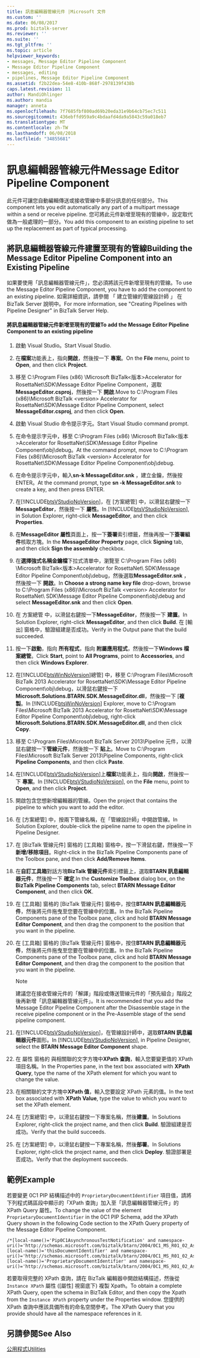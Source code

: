 ```yaml
---
title: 訊息編輯器管線元件 |Microsoft 文件
ms.custom: ''
ms.date: 06/08/2017
ms.prod: biztalk-server
ms.reviewer: ''
ms.suite: ''
ms.tgt_pltfrm: ''
ms.topic: article
helpviewer_keywords:
- messages, Message Editor Pipeline Component
- Message Editor Pipeline Component
- messages, editing
- pipelines, Message Editor Pipeline Component
ms.assetid: f2b22dea-54e8-410b-868f-2978139f438b
caps.latest.revision: 11
author: MandiOhlinger
ms.author: mandia
manager: anneta
ms.openlocfilehash: 7f7685fbf800ad69b20eda31e9b64cb75ec7c511
ms.sourcegitcommit: 436ebffd959a9c4bdaafd4da9a5843c59a018eb7
ms.translationtype: MT
ms.contentlocale: zh-TW
ms.lasthandoff: 06/08/2018
ms.locfileid: "34855681"
---
```

# <a name="message-editor-pipeline-component"></a><span data-ttu-id="92607-102">訊息編輯器管線元件</span><span class="sxs-lookup"><span data-stu-id="92607-102">Message Editor Pipeline Component</span></span>
<span data-ttu-id="92607-103">此元件可讓您自動編輯傳送或接收管線中多部分訊息的任何部分。</span><span class="sxs-lookup"><span data-stu-id="92607-103">This component lets you edit automatically any part of a multipart message within a send or receive pipeline.</span></span> <span data-ttu-id="92607-104">您可將此元件新增至現有的管線中，設定取代做為一般處理的一部分。</span><span class="sxs-lookup"><span data-stu-id="92607-104">You add this component to an existing pipeline to set up the replacement as part of typical processing.</span></span>  
  
## <a name="building-the-message-editor-pipeline-component-into-an-existing-pipeline"></a><span data-ttu-id="92607-105">將訊息編輯器管線元件建置至現有的管線</span><span class="sxs-lookup"><span data-stu-id="92607-105">Building the Message Editor Pipeline Component into an Existing Pipeline</span></span>  
 <span data-ttu-id="92607-106">如果要使用「訊息編輯器管線元件」，您必須將該元件新增至現有的管線。</span><span class="sxs-lookup"><span data-stu-id="92607-106">To use the Message Editor Pipeline Component, you have to add the component to an existing pipeline.</span></span> <span data-ttu-id="92607-107">如需詳細資訊，請參閱 「 建立管線的管線設計師 」 在 BizTalk Server 說明中。</span><span class="sxs-lookup"><span data-stu-id="92607-107">For more information, see "Creating Pipelines with Pipeline Designer" in BizTalk Server Help.</span></span>  
  
#### <a name="to-add-the-message-editor-pipeline-component-to-an-existing-pipeline"></a><span data-ttu-id="92607-108">將訊息編輯器管線元件新增至現有的管線</span><span class="sxs-lookup"><span data-stu-id="92607-108">To add the Message Editor Pipeline Component to an existing pipeline</span></span>  
  
1.  <span data-ttu-id="92607-109">啟動 Visual Studio。</span><span class="sxs-lookup"><span data-stu-id="92607-109">Start Visual Studio.</span></span>  
  
2.  <span data-ttu-id="92607-110">在**檔案**功能表上，指向**開啟**，然後按一下 **專案**。</span><span class="sxs-lookup"><span data-stu-id="92607-110">On the **File** menu, point to **Open**, and then click **Project**.</span></span>  
  
3.  <span data-ttu-id="92607-111">移至 C:\Program Files (x86) \Microsoft BizTalk\<版本\>Accelerator for RosettaNet\SDK\Message Editor Pipeline Component，選取**MessageEditor.csproj**，然後按一下 **開啟**.</span><span class="sxs-lookup"><span data-stu-id="92607-111">Move to C:\Program Files (x86)\Microsoft BizTalk \<version\> Accelerator for RosettaNet\SDK\Message Editor Pipeline Component, select **MessageEditor.csproj**, and then click **Open**.</span></span>  
  
4.  <span data-ttu-id="92607-112">啟動 Visual Studio 命令提示字元。</span><span class="sxs-lookup"><span data-stu-id="92607-112">Start Visual Studio command prompt.</span></span>  
  
5.  <span data-ttu-id="92607-113">在命令提示字元中，移至 C:\Program Files (x86) \Microsoft BizTalk\<版本\>Accelerator for RosettaNet\SDK\Message Editor Pipeline Component\obj\debug。</span><span class="sxs-lookup"><span data-stu-id="92607-113">At the command prompt, move to C:\Program Files (x86)\Microsoft BizTalk \<version\> Accelerator for RosettaNet\SDK\Message Editor Pipeline Component\obj\debug.</span></span>  
  
6.  <span data-ttu-id="92607-114">在命令提示字元中，輸入**sn-k MessageEditor.snk** ，建立金鑰，然後按 ENTER。</span><span class="sxs-lookup"><span data-stu-id="92607-114">At the command prompt, type **sn -k MessageEditor.snk** to create a key, and then press ENTER.</span></span>  
  
7.  <span data-ttu-id="92607-115">在[!INCLUDE[btsVStudioNoVersion](../../includes/btsvstudionoversion-md.md)]，在 [方案總管] 中，以滑鼠右鍵按一下**MessageEditor**，然後按一下 **屬性**。</span><span class="sxs-lookup"><span data-stu-id="92607-115">In [!INCLUDE[btsVStudioNoVersion](../../includes/btsvstudionoversion-md.md)], in Solution Explorer, right-click **MessageEditor**, and then click **Properties**.</span></span>  
  
8.  <span data-ttu-id="92607-116">在**MessageEditor 屬性**頁面上，按一下**簽署**索引標籤，然後再按一下**簽署組件**核取方塊。</span><span class="sxs-lookup"><span data-stu-id="92607-116">In the **MessageEditor Property** page, click **Signing** tab, and then click **Sign the assembly** checkbox.</span></span>  
  
9. <span data-ttu-id="92607-117">在**選擇強式名稱金鑰檔**下拉式清單中，瀏覽至 C:\Program Files (x86) \Microsoft BizTalk\<版本\>Accelerator for RosettaNet\ SDK\Message Editor Pipeline Component\obj\debug，然後選取**MessageEditor.snk** ，然後按一下 **開啟**。</span><span class="sxs-lookup"><span data-stu-id="92607-117">In **Choose a strong name key file** drop-down, browse to C:\Program Files (x86)\Microsoft BizTalk \<version\> Accelerator for RosettaNet\ SDK\Message Editor Pipeline Component\obj\debug and select **MessageEditor.snk** and then click **Open**.</span></span>  
  
10. <span data-ttu-id="92607-118">在 方案總管 中，以滑鼠右鍵按一下**MessageEditor**，然後按一下 **建置**。</span><span class="sxs-lookup"><span data-stu-id="92607-118">In Solution Explorer, right-click **MessageEditor**, and then click **Build**.</span></span> <span data-ttu-id="92607-119">在 [輸出] 窗格中，驗證組建是否成功。</span><span class="sxs-lookup"><span data-stu-id="92607-119">Verify in the Output pane that the build succeeded.</span></span>  
  
11. <span data-ttu-id="92607-120">按一下**啟動**，指向 **所有程式**，指向 **附屬應用程式**，然後按一下**Windows 檔案總管**。</span><span class="sxs-lookup"><span data-stu-id="92607-120">Click **Start**, point to **All Programs**, point to **Accessories**, and then click **Windows Explorer**.</span></span>  
  
12. <span data-ttu-id="92607-121">在[!INCLUDE[btsWinNoVersion](../../includes/btswinnoversion-md.md)]總管] 中，移至 C:\Program Files\Microsoft BizTalk 2013 Accelerator for RosettaNet\SDK\Message Editor Pipeline Component\obj\debug，以滑鼠右鍵按一下**Microsoft.Solutions.BTARN.SDK.MessageEditor.dll**，然後按一下 [**複製**。</span><span class="sxs-lookup"><span data-stu-id="92607-121">In [!INCLUDE[btsWinNoVersion](../../includes/btswinnoversion-md.md)] Explorer, move to C:\Program Files\Microsoft BizTalk 2013 Accelerator for RosettaNet\SDK\Message Editor Pipeline Component\obj\debug, right-click **Microsoft.Solutions.BTARN.SDK.MessageEditor.dll**, and then click **Copy**.</span></span>  
  
13. <span data-ttu-id="92607-122">移至 C:\Program Files\Microsoft BizTalk Server 2013\Pipeline 元件，以滑鼠右鍵按一下**管線元件**，然後按一下 **貼上**。</span><span class="sxs-lookup"><span data-stu-id="92607-122">Move to C:\Program Files\Microsoft BizTalk Server 2013\Pipeline Components, right-click **Pipeline Components**, and then click **Paste**.</span></span>  
  
14. <span data-ttu-id="92607-123">在[!INCLUDE[btsVStudioNoVersion](../../includes/btsvstudionoversion-md.md)]上**檔案**功能表上，指向**開啟**，然後按一下 **專案**。</span><span class="sxs-lookup"><span data-stu-id="92607-123">In [!INCLUDE[btsVStudioNoVersion](../../includes/btsvstudionoversion-md.md)], on the **File** menu, point to **Open**, and then click **Project**.</span></span>  
  
15. <span data-ttu-id="92607-124">開啟包含您想新增編輯器的管線。</span><span class="sxs-lookup"><span data-stu-id="92607-124">Open the project that contains the pipeline to which you want to add the editor.</span></span>  
  
16. <span data-ttu-id="92607-125">在 [方案總管] 中，按兩下管線名稱，在「管線設計師」中開啟管線。</span><span class="sxs-lookup"><span data-stu-id="92607-125">In Solution Explorer, double-click the pipeline name to open the pipeline in Pipeline Designer.</span></span>  
  
17. <span data-ttu-id="92607-126">在 [BizTalk 管線元件] 窗格的 [工具箱] 窗格中，按一下滑鼠右鍵，然後按一下**新增/移除項目**。</span><span class="sxs-lookup"><span data-stu-id="92607-126">Right-click in the BizTalk Pipeline Components pane of the Toolbox pane, and then click **Add/Remove Items**.</span></span>  
  
18. <span data-ttu-id="92607-127">在**自訂工具箱**對話方塊**BizTalk 管線元件**索引標籤上，選取**BTARN 訊息編輯器元件**，然後按一下 **確定**.</span><span class="sxs-lookup"><span data-stu-id="92607-127">In the **Customize Toolbox** dialog box, on the **BizTalk Pipeline Components** tab, select **BTARN Message Editor Component**, and then click **OK**.</span></span>  
  
19. <span data-ttu-id="92607-128">在 [工具箱] 窗格的 [BizTalk 管線元件] 窗格中，按住**BTARN 訊息編輯器元件**，然後將元件拖曳至您要在管線中的位置。</span><span class="sxs-lookup"><span data-stu-id="92607-128">In the BizTalk Pipeline Components pane of the Toolbox pane, click and hold **BTARN Message Editor Component**, and then drag the component to the position that you want in the pipeline.</span></span>  
  
20. <span data-ttu-id="92607-129">在 [工具箱] 窗格的 [BizTalk 管線元件] 窗格中，按住**BTARN 訊息編輯器元件**，然後將元件拖曳至您要在管線中的位置。</span><span class="sxs-lookup"><span data-stu-id="92607-129">In the BizTalk Pipeline Components pane of the Toolbox pane, click and hold **BTARN Message Editor Component**, and then drag the component to the position that you want in the pipeline.</span></span>  
  
    > [!NOTE]
    >  <span data-ttu-id="92607-130">建議您在接收管線元件的「解譯」階段或傳送管線元件的「預先組合」階段之後再新增「訊息編輯器管線元件」。</span><span class="sxs-lookup"><span data-stu-id="92607-130">It is recommended that you add the Message Editor Pipeline Component after the Disassemble stage in the receive pipeline component or in the Pre-Assemble stage of the send pipeline component.</span></span>  
  
21. <span data-ttu-id="92607-131">在[!INCLUDE[btsVStudioNoVersion](../../includes/btsvstudionoversion-md.md)]，在管線設計師中，選取**BTARN 訊息編輯器元件**圖形。</span><span class="sxs-lookup"><span data-stu-id="92607-131">In [!INCLUDE[btsVStudioNoVersion](../../includes/btsvstudionoversion-md.md)], in Pipeline Designer, select the **BTARN Message Editor Component** shape.</span></span>  
  
22. <span data-ttu-id="92607-132">在 屬性 窗格的 與相關聯的文字方塊中**XPath 查詢**，輸入您要變更值的 XPath 項目名稱。</span><span class="sxs-lookup"><span data-stu-id="92607-132">In the Properties pane, in the text box associated with **XPath Query**, type the name of the XPath element for which you want to change the value.</span></span>  
  
23. <span data-ttu-id="92607-133">在相關聯的文字方塊中**XPath 值**，輸入您要設定 XPath 元素的值。</span><span class="sxs-lookup"><span data-stu-id="92607-133">In the text box associated with **XPath Value**, type the value to which you want to set the XPath element.</span></span>  
  
24. <span data-ttu-id="92607-134">在 [方案總管] 中，以滑鼠右鍵按一下專案名稱，然後**建置**。</span><span class="sxs-lookup"><span data-stu-id="92607-134">In Solutions Explorer, right-click the project name, and then click **Build**.</span></span> <span data-ttu-id="92607-135">驗證組建是否成功。</span><span class="sxs-lookup"><span data-stu-id="92607-135">Verify that the build succeeds.</span></span>  
  
25. <span data-ttu-id="92607-136">在 [方案總管] 中，以滑鼠右鍵按一下專案名稱，然後**部署**。</span><span class="sxs-lookup"><span data-stu-id="92607-136">In Solutions Explorer, right-click the project name, and then click **Deploy**.</span></span> <span data-ttu-id="92607-137">驗證部署是否成功。</span><span class="sxs-lookup"><span data-stu-id="92607-137">Verify that the deployment succeeds.</span></span>  
  
## <a name="example"></a><span data-ttu-id="92607-138">範例</span><span class="sxs-lookup"><span data-stu-id="92607-138">Example</span></span>  
 <span data-ttu-id="92607-139">若要變更 0C1 PIP 結構描述中的 `ProprietaryDocumentIdentifier` 項目值，請將下列程式碼區段中顯示的「XPath 查詢」加入至「訊息編輯器管線元件」的 XPath Query 屬性。</span><span class="sxs-lookup"><span data-stu-id="92607-139">To change the value of the element `ProprietaryDocumentIdentifier` in the 0C1 PIP Schema, add the XPath Query shown in the following Code section to the XPath Query property of the Message Editor Pipeline Component.</span></span>  
  
```  
/*[local-name()='Pip0C1AsynchronousTestNotification' and namespace-uri()='http://schemas.microsoft.com/biztalk/btarn/2004/0C1_MS_R01_02_AsynchronousTestNotification.dtd']/*[local-name()='thisDocumentIdentifier' and namespace-uri()='http://schemas.microsoft.com/biztalk/btarn/2004/0C1_MS_R01_02_AsynchronousTestNotification.dtd']/*[local-name()='ProprietaryDocumentIdentifier' and namespace-uri()='http://schemas.microsoft.com/biztalk/btarn/2004/0C1_MS_R01_02_AsynchronousTestNotification.dtd']  
```  
  
 <span data-ttu-id="92607-140">若要取得完整的 XPath 查詢，請在 BizTalk 編輯器中開啟結構描述，然後從 `Instance XPath` 屬性 ([屬性] 視窗底下) 複製 Xpath。</span><span class="sxs-lookup"><span data-stu-id="92607-140">To obtain a complete XPath Query, open the schema in BizTalk Editor, and then copy the Xpath from the `Instance XPath` property under the Properties window.</span></span> <span data-ttu-id="92607-141">您提供的 XPath 查詢中應該具備所有的命名空間參考。</span><span class="sxs-lookup"><span data-stu-id="92607-141">The XPath Query that you provide should have all the namespace references in it.</span></span>  
  
## <a name="see-also"></a><span data-ttu-id="92607-142">另請參閱</span><span class="sxs-lookup"><span data-stu-id="92607-142">See Also</span></span>  
 [<span data-ttu-id="92607-143">公用程式</span><span class="sxs-lookup"><span data-stu-id="92607-143">Utilities</span></span>](../../adapters-and-accelerators/accelerator-rosettanet/utilities1.md)
